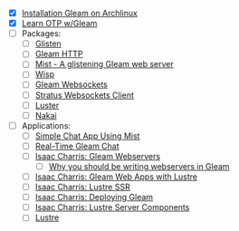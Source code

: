- [x] [Installation Gleam on Archlinux](https://gist.github.com/mkohlhaas/020d509eb6473b91978a5314931a21ac)
- [x] [Learn OTP w/Gleam](https://github.com/mkohlhaas/Learn-OTP-with-Gleam)
- [ ] Packages:
  - [ ] [Glisten](https://github.com/rawhat/glisten)
  - [ ] [Gleam HTTP](https://github.com/gleam-lang/http)
  - [ ] [Mist - A glistening Gleam web server](https://github.com/rawhat/mist)
  - [ ] [Wisp](https://github.com/gleam-wisp/wisp)
  - [ ] [Gleam Websockets](https://github.com/rawhat/gramps)
  - [ ] [Stratus Websockets Client](https://github.com/rawhat/stratus)
  - [ ] [Luster](https://github.com/mkohlhaas/Gleam-Luster)
  - [ ] [Nakai](https://github.com/aslilac/nakai)
- [ ] Applications:
  - [ ] [Simple Chat App Using Mist](https://github.com/rawhat/glot)
  - [ ] [Real-Time Gleam Chat](https://github.com/mkohlhaas/Real-Time-Gleam-Chat)
  - [ ] [Isaac Charris: Gleam Webservers](https://github.com/isaacharrisholt/youtube/tree/main/code/039-gleam-webservers)
    - [ ] [Why you should be writing webservers in Gleam](https://github.com/mkohlhaas/Gleam-Pokemon-Battle)
  - [ ] [Isaac Charris: Gleam Web Apps with Lustre](https://github.com/isaacharrisholt/youtube/tree/main/code/041-gleam-web-apps-with-lustre)
  - [ ] [Isaac Charris: Lustre SSR](https://github.com/isaacharrisholt/youtube/tree/main/code/044-lustre-ssr)
  - [ ] [Isaac Charris: Deploying Gleam](https://github.com/isaacharrisholt/youtube/tree/main/code/045-deploying-gleam)
  - [ ] [Isaac Charris: Lustre Server Components](https://github.com/isaacharrisholt/youtube/tree/main/code/048-lustre-server-components)
  - [ ] [Lustre](https://github.com/lustre-labs/lustre)
